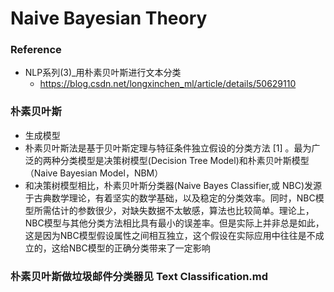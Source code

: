 # Naive Bayesian Theory
### Reference
+ NLP系列(3)_用朴素贝叶斯进行文本分类
	+ https://blog.csdn.net/longxinchen_ml/article/details/50629110

### 朴素贝叶斯
+ 生成模型
+ 朴素贝叶斯法是基于贝叶斯定理与特征条件独立假设的分类方法 [1]  。最为广泛的两种分类模型是决策树模型(Decision Tree Model)和朴素贝叶斯模型（Naive Bayesian Model，NBM）
+ 和决策树模型相比，朴素贝叶斯分类器(Naive Bayes Classifier,或 NBC)发源于古典数学理论，有着坚实的数学基础，以及稳定的分类效率。同时，NBC模型所需估计的参数很少，对缺失数据不太敏感，算法也比较简单。理论上，NBC模型与其他分类方法相比具有最小的误差率。但是实际上并非总是如此，这是因为NBC模型假设属性之间相互独立，这个假设在实际应用中往往是不成立的，这给NBC模型的正确分类带来了一定影响

### 朴素贝叶斯做垃圾邮件分类器见 Text Classification.md